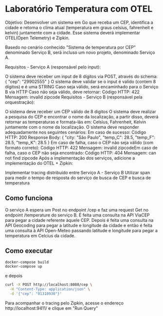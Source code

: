 # Laboratório Temperatura com OTEL

Objetivo: Desenvolver um sistema em Go que receba um CEP, identifica a cidade e retorna o clima atual (temperatura em graus celsius, fahrenheit e kelvin) juntamente com a cidade. Esse sistema deverá implementar OTEL(Open Telemetry) e Zipkin.

Basedo no cenário conhecido "Sistema de temperatura por CEP" denominado Serviço B, será incluso um novo projeto, denominado Serviço A.

 

Requisitos - Serviço A (responsável pelo input):

O sistema deve receber um input de 8 dígitos via POST, através do schema:  { "cep": "29902555" }
O sistema deve validar se o input é valido (contem 8 dígitos) e é uma STRING
Caso seja válido, será encaminhado para o Serviço B via HTTP
Caso não seja válido, deve retornar:
Código HTTP: 422
Mensagem: invalid zipcode
Requisitos - Serviço B (responsável pela orquestração):

O sistema deve receber um CEP válido de 8 digitos
O sistema deve realizar a pesquisa do CEP e encontrar o nome da localização, a partir disso, deverá retornar as temperaturas e formata-lás em: Celsius, Fahrenheit, Kelvin juntamente com o nome da localização.
O sistema deve responder adequadamente nos seguintes cenários:
Em caso de sucesso:
Código HTTP: 200
Response Body: { "city: "São Paulo", "temp_C": 28.5, "temp_F": 28.5, "temp_K": 28.5 }
Em caso de falha, caso o CEP não seja válido (com formato correto):
Código HTTP: 422
Mensagem: invalid zipcode
​​​Em caso de falha, caso o CEP não seja encontrado:
Código HTTP: 404
Mensagem: can not find zipcode
Após a implementação dos serviços, adicione a implementação do OTEL + Zipkin:

Implementar tracing distribuído entre Serviço A - Serviço B
Utilizar span para medir o tempo de resposta do serviço de busca de CEP e busca de temperatura

## Como funciona
O serviço A espera um Post no endpoint /cep e faz uma request Get no endpoint /temperature do serviço B. É feita uma consulta na API ViaCEP para pegar a cidade referente àquele CEP. Depois é feita uma consulta na API Geocoding para pegar a latitude e longitude da cidade e então é feita uma consulta à API Open-Meteo passando latitude e longitude para pegar a temperatura em Celcius da cidade. 

## Como executar

```bash
docker-compose build
docker-compose up
```
e depois
```bash
curl -X POST http://localhost:8080/cep \
  -H "Content-Type: application/json" \
  -d '{"cep": "01310930"}'
```
Para acompanhar o tracing pelo Zipkin, acesse o endereço http://localhost:9411/ e clique em "Run Query"
